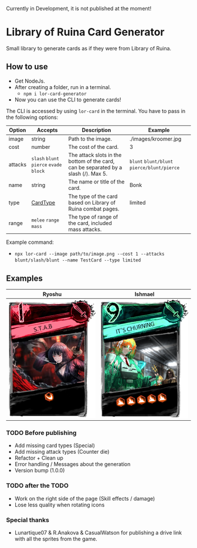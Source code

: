 Currently in Development, it is not published at the moment!

# Library of Ruina Card Generator

Small library to generate cards as if they were from Library of Ruina.

## How to use

- Get NodeJs.
- After creating a folder, run in a terminal.
  - `npm i lor-card-generator`
- Now you can use the CLI to generate cards!

The CLI is accessed by using `lor-card` in the terminal. You have to pass in the following options:

| Option  | Accepts                                  | Description                                                                         | Example                                     |
| ------- | ---------------------------------------- | ----------------------------------------------------------------------------------- | ------------------------------------------- |
| image   | string                                   | Path to the image.                                                                  | ./images/kroomer.jpg                        |
| cost    | number                                   | The cost of the card.                                                               | 3                                           |
| attacks | `slash` `blunt` `pierce` `evade` `block` | The attack slots in the bottom of the card, can be separated by a slash (/). Max 5. | `blunt` `blunt/blunt` `pierce/blunt/pierce` |
| name    | string                                   | The name or title of the card.                                                      | Bonk                                        |
| type    | [CardType](./src/docs/CardTypes.md)      | The type of the card based on Library of Ruina combat pages.                        | limited                                     |
| range   | `melee` `range` `mass`                   | The type of range of the card, included mass attacks.                               |                                             |

Example command:

- `npx lor-card --image path/to/image.png --cost 1 --attacks blunt/slash/blunt --name TestCard --type limited`

## Examples

| Ryoshu                                 | Ishmael                                   |
| -------------------------------------- | ----------------------------------------- |
| ![](./src//assets/examples/ryoshu.png) | ![](./src//assets/examples/sloshmael.png) |

### TODO Before publishing

- Add missing card types (Special)
- Add missing attack types (Counter die)
- Refactor + Clean up
- Error handling / Messages about the generation
- Version bump (1.0.0)

### TODO after the TODO

- Work on the right side of the page (Skill effects / damage)
- Lose less quality when rotating icons

### Special thanks

- Lunartique07 & R.Anakova & CasualWatson for publishing a drive link with all the sprites from the game.
